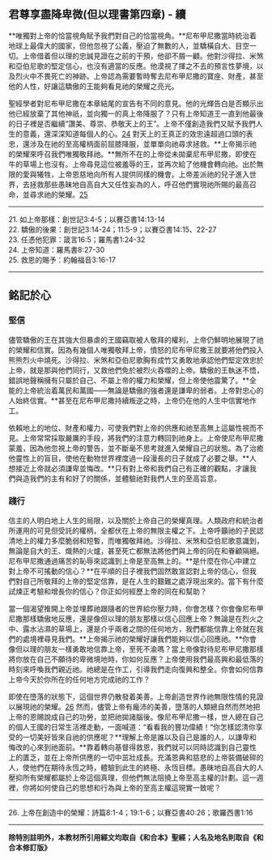 ## 君尊享盡降卑微(但以理書第四章) - 續

**唯獨對上帝的恰當視角賦予我們對自己的恰當視角。**尼布甲尼撒當時統治着地球上最偉大的國家，但他忽視了公義，壓迫了無數的人，並驕橫自大、目空一切。上帝借着但以理的忠誠見證在之前的干預，他卻不屑一顧。他對沙得拉、米煞和亞伯尼歌的堅定信心，也沒有適當的反應。他漠視了揮之不去的預言性夢境，以及烈火中不畏死亡的神跡。上帝認為需要暫時奪去尼布甲尼撒的寶座、財產，甚至他的人性，好讓這驕傲的王能夠看見祂的榮耀之亮光。

聖經學者對尼布甲尼撒在本章結尾的宣告有不同的意見。他的光輝告白是否顯示出他已經放棄了其他神祇，並向獨一的真上帝降服了？只有上帝知道王一直到他最後的日子裡是否繼續”讚美、尊崇、恭敬天上的王”。上帝不僅創造我們又賦予我們人生的意義，還深深知道每個人的心。[24](#footnote24) 對天上的王真正的效忠遠超過口頭的表忠，還涉及在祂的至高權柄面前屈膝降服，並單單向祂尋求拯救。**上帝揭示祂的榮耀來呼召我們唯獨敬拜祂。**無所不在的上帝從未拋棄尼布甲尼撒，即使在牛的草場上也沒有。上帝尋見這位被羞辱的王，並再次給了他機會轉向祂。出於無限的愛與犧牲，上帝恩慈地向所有人提供同樣的機會。上帝差派祂的兒子進入世界，去拯救那些愚昧地自高自大又任性妄為的人，呼召他們實現祂所賜的最高召命，並尋求祂的榮耀。[25](#footnote25)

-----

<a name="footnote21">21.</a> 如上帝那樣：創世記3:4-5；以賽亞書14:13-14  
<a name="footnote22">22.</a> 驕傲的後果：創世記3:14-24；11:5-9；以賽亞書14:15、22-27  
<a name="footnote23">23.</a> 任憑他犯罪：箴言16:5；羅馬書1:24-32  
<a name="footnote24">24.</a> 上帝知道：羅馬書8:27-30  
<a name="footnote25">25.</a> 救恩的賜予：約翰福音3:16-17

-----

## 銘記於心

### 堅信

儘管驕傲的王在其強大但暴虐的王國竊取被人敬拜的權利，上帝仍鮮明地展現了祂的榮耀和信實。因為有幾個人唯獨敬拜上帝，憤怒的尼布甲尼撒王就要將他們投入熊熊烈火中燒死。沙得拉、米煞和亞伯尼歌胸有成竹又勇敢地承認他們堅定效忠於上帝，就是那與他們同行，又救他們免於被烈火吞噬的上帝。驕傲的王執迷不悟，錯誤地聲稱擁有只屬於自己、不屬上帝的權力和榮耀，但上帝使他震驚了。**全能的上帝統治着萬民和萬國——無論是驕傲的強者還是謙卑的弱者。上帝對忠心的人始終信實。**甚至在尼布甲尼撒持續叛逆之時，上帝仍在他的人生中信實地作工。

依賴地上的地位、財產和權力，可使我們對上帝的供應和祂至高無上這屬性視而不見。上帝常常採取嚴厲的手段，將我們的注意力轉回到祂身上。上帝使尼布甲尼撒蒙羞，因為他忽視上帝的警告，並不斷毫不思考就進入榮耀自己的狀態。為了治癒他靈性上的盲目，使他在動物世界裡度過一段漫長的日子就成了必要之舉。**人想接近上帝就必須謙卑並悔改。**只有對上帝和我們自己有正確的觀點，才讓我們與造我們的主有和好了的關係，並體驗祂對我們人生的至高旨意。

### 踐行

信主的人明白地上人生的局限，以及關於上帝自己的榮耀真理。人類政府和統治者所運用的可見但受託的權柄，全都伏在上帝的無限主權之下。上帝呼籲祂的子民認清地上的權力多麼脆弱和短暫，而唯獨敬拜祂。沙得拉、米煞和亞伯尼歌意識到，無論是自大的王、熾熱的火爐，甚至死亡都無法將他們與上帝的同在和眷顧隔絕。尼布甲尼撒通過痛苦的恥辱來認識到上帝是至高無上的。**是什麼在你心中建立對上帝不可搖動的信心？**在平順的日子裡我們固然敢宣認對上帝的信心，但我們對自己所敬拜的上帝的堅定信靠，是在人生的艱難之處浮現出來的。當下有什麼試煉正考驗和增長你的信心？你正如何經歷上帝的同在和幫助？

當一個渴望推開上帝並埋葬祂跟隨者的世界給你壓力時，你會怎樣？你會像尼布甲尼撒那樣驕傲地反應，還是像但以理的朋友那樣以信心回應上帝？無論是在烈火之中、露水沾濕的草場上，還是介乎兩者之間的任何地方，我們都能信靠上帝就在我們的處境裡尋見我們。**上帝揭示祂的榮耀好讓我們能夠以信心回應祂。**你會像但以理的朋友一樣勇敢地信靠上帝，至死不渝嗎？當上帝像對待尼布甲尼撒那樣將你放在自己不願待的卑微境地時，你如何反應？上帝使用我們最高興和最低落的時刻來呼喚我們親近祂。祂總是在作工，引導我們走向復興和整全。你會如何信靠上帝今天於你所在的任何地方完成祂的工作？

即使在墮落的狀態下，這個世界仍散發着美善。上帝創造世界作祂無限性情的見證以展現祂的榮耀。[26](#footnote26) 然而，儘管上帝有龐沛的美善，墮落的人類總自然而然地把上帝的恩賜說成自己的功勞，並把祂拋諸腦後。像尼布甲尼撒一樣，世人總在自己的個人王國的日常生活裡走動，一面喊道：“看看我的豐功偉績！“你怎樣認清你享受的一切美好皆來自祂的供應呢？**理解上帝是誰以及自己是誰的人，以謙卑和悔改的心來到祂面前。**靠着轉向基督得救恩，我們就可以同時認識到自己靈性上的匱乏，並在上帝所供應的一切中茁壯成長。充滿恩典和慈悲的上帝裝備破碎的人，使他們在期待永恆之時，體驗到此生的終極、永恆目標。愚昧地自高自大的人壓抑所有榮耀都屬於上帝這個真理，但他們無法阻撓上帝至高主權的計劃。這一週裡，你將如何使自己的思想和行為與上帝的至高主權這現實一致呢？

-----

<a name="footnote26">26.</a> 上帝在創造中的榮耀：詩篇8:1-4；19:1-6；以賽亞書40:26；歌羅西書1:16

-----

**除特別註明外，本教材所引用經文均取自《和合本》聖經；人名及地名則取自《和合本修訂版》**